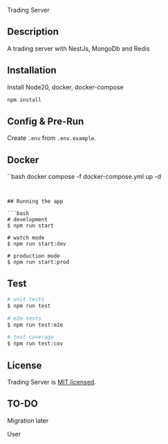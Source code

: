 Trading Server


## Description

A trading server with NestJs, MongoDb and Redis


## Installation

Install Node20, docker, docker-compose

```bash
npm install
```

## Config & Pre-Run

Create `.env` from `.env.example`.
## Docker

``bash
docker compose -f docker-compose.yml up -d
```


## Running the app

```bash
# development
$ npm run start

# watch mode
$ npm run start:dev

# production mode
$ npm run start:prod
```

## Test

```bash
# unit tests
$ npm run test

# e2e tests
$ npm run test:e2e

# test coverage
$ npm run test:cov
```


## License

Trading Server is [MIT licensed](LICENSE).


## TO-DO

Migration later

User



